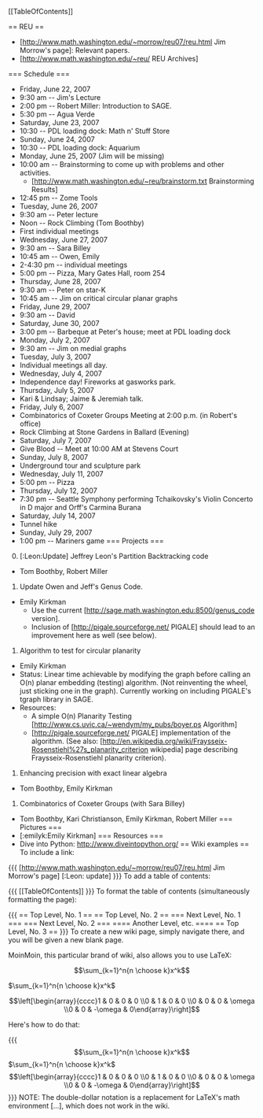 [[TableOfContents]]

== REU ==
 * [http://www.math.washington.edu/~morrow/reu07/reu.html Jim Morrow's page]: Relevant papers.
 * [http://www.math.washington.edu/~reu/ REU Archives]


=== Schedule ===
 * Friday, June 22, 2007
  * 9:30 am -- Jim's Lecture
  * 2:00 pm -- Robert Miller: Introduction to SAGE.
  * 5:30 pm -- Agua Verde
 * Saturday, June 23, 2007
  * 10:30 -- PDL loading dock: Math n' Stuff Store
 * Sunday, June 24, 2007
  * 10:30 -- PDL loading dock: Aquarium
 * Monday, June 25, 2007 (Jim will be missing)
  * 10:00 am -- Brainstorming to come up with problems and other activities.
    * [http://www.math.washington.edu/~reu/brainstorm.txt Brainstorming Results]
  * 12:45 pm -- Zome Tools
 * Tuesday, June 26, 2007
  * 9:30 am -- Peter lecture
  * Noon -- Rock Climbing (Tom Boothby)
  * First individual meetings
 * Wednesday, June 27, 2007
  * 9:30 am -- Sara Billey
  * 10:45 am -- Owen, Emily
  * 2-4:30 pm -- individual meetings
  * 5:00 pm -- Pizza, Mary Gates Hall, room 254
 * Thursday, June 28, 2007
  * 9:30 am -- Peter on star-K
  * 10:45 am -- Jim on critical circular planar graphs
 * Friday, June 29, 2007
  * 9:30 am -- David
 * Saturday, June 30, 2007
  * 3:00 pm -- Barbeque at Peter's house; meet at PDL loading dock 
 * Monday, July 2, 2007
  * 9:30 am -- Jim on medial graphs
 * Tuesday, July 3, 2007
  * Individual meetings all day.
 * Wednesday, July 4, 2007
  * Independence day!  Fireworks at gasworks park.
 * Thursday, July 5, 2007
  * Kari & Lindsay; Jaime & Jeremiah talk.
 * Friday, July 6, 2007
  * Combinatorics of Coxeter Groups Meeting at 2:00 p.m. (in Robert's office)
  * Rock Climbing at Stone Gardens in Ballard (Evening)
 * Saturday, July 7, 2007
  * Give Blood -- Meet at 10:00 AM at Stevens Court
 * Sunday, July 8, 2007 
  * Underground tour and sculpture park
 * Wednesday, July 11, 2007
  * 5:00 pm -- Pizza
 * Thursday, July 12, 2007
  * 7:30 pm -- Seattle Symphony performing Tchaikovsky's Violin Concerto in D major and Orff's Carmina Burana
 * Saturday, July 14, 2007
  * Tunnel hike
 * Sunday, July 29, 2007
  * 1:00 pm -- Mariners game
=== Projects ===
 0. [:Leon:Update] Jeffrey Leon's Partition Backtracking code
  * Tom Boothby, Robert Miller
 1. Update Owen and Jeff's Genus Code.
  * Emily Kirkman
    * Use the current [http://sage.math.washington.edu:8500/genus_code version].
    * Inclusion of [http://pigale.sourceforge.net/ PIGALE] should lead to an improvement here as well (see below).
 1. Algorithm to test for circular planarity
  * Emily Kirkman
  * Status: Linear time achievable by modifying the graph before calling an O(n) planar embedding (testing) algorithm.  (Not reinventing the wheel, just sticking one in the graph).  Currently working on including PIGALE's tgraph library in SAGE.
  * Resources: 
    * A simple O(n) Planarity Testing [http://www.cs.uvic.ca/~wendym/my_pubs/boyer.ps Algorithm]
    * [http://pigale.sourceforge.net/ PIGALE] implementation of the algorithm.  (See also: [http://en.wikipedia.org/wiki/Fraysseix-Rosenstiehl%27s_planarity_criterion wikipedia] page describing Fraysseix-Rosenstiehl planarity criterion).
 1. Enhancing precision with exact linear algebra
  * Tom Boothby, Emily Kirkman
 1. Combinatorics of Coxeter Groups (with Sara Billey)
  * Tom Boothby, Kari Christianson, Emily Kirkman, Robert Miller
=== Pictures ===
 * [:emilyk:Emily Kirkman]
=== Resources ===
 * Dive into Python: http://www.diveintopython.org/
== Wiki examples ==
To include a link:

{{{
[http://www.math.washington.edu/~morrow/reu07/reu.html Jim Morrow's page]
[:Leon: update]
}}}
To add a table of contents:

{{{
[[TableOfContents]]
}}}
To format the table of contents (simultaneously formatting the page):

{{{
== Top Level, No. 1 ==
== Top Level, No. 2 ==
=== Next Level, No. 1 ===
=== Next Level, No. 2 ===
==== Another Level, etc. ====
== Top Level, No. 3 ==
}}}
To create a new wiki page, simply navigate there, and you will be given a new blank page.

MoinMoin, this particular brand of wiki, also allows you to use LaTeX:

$$\sum_{k=1}^n{n \choose k}x^k$$

$\sum_{k=1}^n{n \choose k}x^k$

$$\left[\begin{array}{cccc}1 & 0 & 0 & 0 \\0 & 1 & 0 & 0 \\0 & 0 & 0 & \omega \\0 & 0 & -\omega & 0\end{array}\right]$$

Here's how to do that:

{{{
$$\sum_{k=1}^n{n \choose k}x^k$$
$\sum_{k=1}^n{n \choose k}x^k$
$$\left[\begin{array}{cccc}1 & 0 & 0 & 0 \\0 & 1 & 0 & 0 \\0 & 0 & 0 & \omega \\0 & 0 & -\omega & 0\end{array}\right]$$
}}}
NOTE: The double-dollar notation is a replacement for LaTeX's math environment \[...\], which does not work in the wiki.
